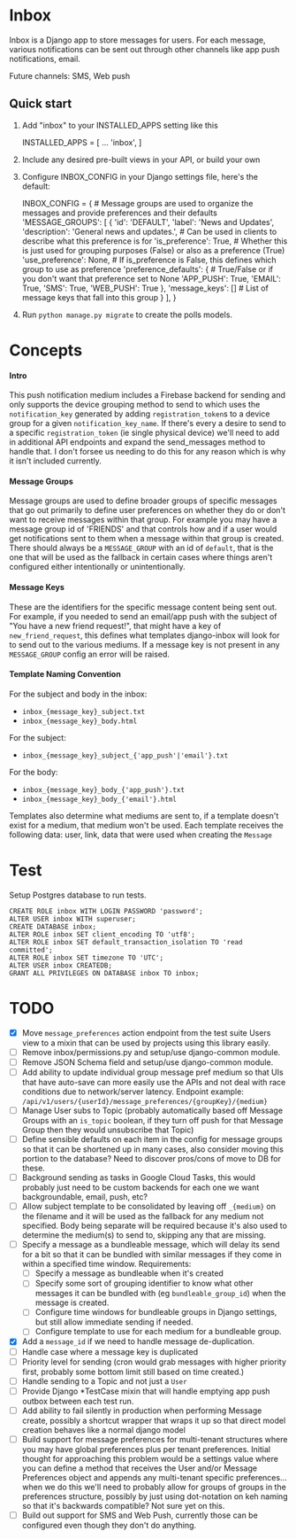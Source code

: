 Inbox
=====

Inbox is a Django app to store messages for users. For each
message, various notifications can be sent out through other
channels like app push notifications, email.

Future channels: SMS, Web push

Quick start
-----------

1. Add "inbox" to your INSTALLED_APPS setting like this

    INSTALLED_APPS = [
        ...
        'inbox',
    ]

2. Include any desired pre-built views in your API, or build your own

3. Configure INBOX_CONFIG in your Django settings file, here's the default:


    INBOX_CONFIG = {
        # Message groups are used to organize the messages and provide preferences and their defaults
        'MESSAGE_GROUPS': [
            {
                'id': 'DEFAULT',
                'label': 'News and Updates',
                'description': 'General news and updates.',  # Can be used in clients to describe what this preference is for
                'is_preference': True,  # Whether this is just used for grouping purposes (False) or also as a preference (True)
                'use_preference': None,  # If is_preference is False, this defines which group to use as preference
                'preference_defaults': {  # True/False or if you don't want that preference set to None
                    'APP_PUSH': True,
                    'EMAIL': True,
                    'SMS': True,
                    'WEB_PUSH': True
                },
                'message_keys': []  # List of message keys that fall into this group
            }
        ],
    }

4. Run `python manage.py migrate` to create the polls models.

Concepts
========

#### Intro

This push notification medium includes a Firebase backend for sending and only supports the device grouping method to
send to which uses the `notification_key` generated by adding `registration_token`s to a device group for a given
`notification_key_name`. If there's every a desire to send to a specific `registration_token` 
(ie single physical device) we'll need to add in additional API endpoints and expand the send_messages method to handle
that. I don't forsee us needing to do this for any reason which is why it isn't included currently.

#### Message Groups

Message groups are used to define broader groups of specific messages that go out primarily to define user preferences
on whether they do or don't want to receive messages within that group. For example you may have a message group id
of 'FRIENDS' and that controls how and if a user would get notifications sent to them when a message within that group
is created. There should always be a `MESSAGE_GROUP` with an id of `default`, that is the one that will be used as the
fallback in certain cases where things aren't configured either intentionally or unintentionally.

#### Message Keys

These are the identifiers for the specific message content being sent out. For example, if
you needed to send an email/app push with the subject of "You have a new friend request!", that might have a key of
`new_friend_request`, this defines what templates django-inbox will look for to send out to the various mediums. If
a message key is not present in any `MESSAGE_GROUP` config an error will be raised.

#### Template Naming Convention

For the subject and body in the inbox:
* `inbox_{message_key}_subject.txt`
* `inbox_{message_key}_body.html`

For the subject:
* `inbox_{message_key}_subject_{'app_push'|'email'}.txt`

For the body:
* `inbox_{message_key}_body_{'app_push'}.txt`
* `inbox_{message_key}_body_{'email'}.html`

Templates also determine what mediums are sent to, if a template doesn't exist for a medium, that medium won't be used.
Each template receives the following data: user, link, data that were used when creating the `Message`

Test
====

Setup Postgres database to run tests.

    CREATE ROLE inbox WITH LOGIN PASSWORD 'password';
    ALTER USER inbox WITH superuser;
    CREATE DATABASE inbox;
    ALTER ROLE inbox SET client_encoding TO 'utf8';
    ALTER ROLE inbox SET default_transaction_isolation TO 'read committed';
    ALTER ROLE inbox SET timezone TO 'UTC';
    ALTER USER inbox CREATEDB;
    GRANT ALL PRIVILEGES ON DATABASE inbox TO inbox;
    
    
TODO
====

* [x] Move `message_preferences` action endpoint from the test suite Users view to a mixin that can be used by projects
  using this library easily.
* [ ] Remove inbox/permissions.py and setup/use django-common module.
* [ ] Remove JSON Schema field and setup/use django-common module.
* [ ] Add ability to update individual group message pref medium so that UIs that have auto-save can more easily use
   the APIs and not deal with race conditions due to network/server latency. Endpoint example: 
   `/api/v1/users/{userId}/message_preferences/{groupKey}/{medium}`
* [ ] Manage User subs to Topic (probably automatically based off Message Groups with an `is_topic` boolean, if they
  turn off push for that Message Group then they would unsubscribe that Topic)
* [ ] Define sensible defaults on each item in the config for message groups so that it can be shortened up in many 
  cases, also consider moving this portion to the database? Need to discover pros/cons of move to DB for these.
* [ ] Background sending as tasks in Google Cloud Tasks, this would probably just need to be custom backends for
  each one we want backgroundable, email, push, etc?
* [ ] Allow subject template to be consolidated by leaving off `_{medium}` on the filename and it will be used as the 
  fallback for any medium not specified. Body being separate will be required because it's also used to determine
  the medium(s) to send to, skipping any that are missing.
* [ ] Specify a message as a bundleable message, which will delay its send for a bit so that it can be bundled with
  similar messages if they come in within a specified time window. Requirements:
  * [ ] Specify a message as bundleable when it's created
  * [ ] Specify some sort of grouping identifier to know what other messages it can be bundled 
  with (eg `bundleable_group_id`) when the message is created.
  * [ ] Configure time windows for bundleable groups in Django settings, but still allow immediate sending if needed.
  * [ ] Configure template to use for each medium for a bundleable group.
* [x] Add a `message_id` if we need to handle message de-duplication.
* [ ] Handle case where a message key is duplicated
* [ ] Priority level for sending (cron would grab messages with higher priority first, probably some bottom limit still
  based on time created.)
* [ ] Handle sending to a Topic and not just a `User`
* [ ] Provide Django *TestCase mixin that will handle emptying app push outbox between each test run.
* [ ] Add ability to fail silently in production when performing Message create, possibly a shortcut wrapper that wraps
   it up so that direct model creation behaves like a normal django model
* [ ] Build support for message preferences for multi-tenant structures where you may have global preferences plus per
   tenant preferences. Initial thought for approaching this problem would be a settings value where you can define a
   method that receives the User and/or Message Preferences object and appends any multi-tenant specific preferences...
   when we do this we'll need to probably allow for groups of groups in the preferences structure, possibly by just
   using dot-notation on keh naming so that it's backwards compatible? Not sure yet on this.
* [ ] Build out support for SMS and Web Push, currently those can be configured even though they don't do anything.
